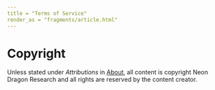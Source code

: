 ```yaml
---
title = "Terms of Service"
render_as = "fragments/article.html"
---
```


# Copyright
Unless stated under *Attributions* in <a href="/about.md">About</a>, all content is copyright Neon Dragon Research and all rights are reserved by the content creator.